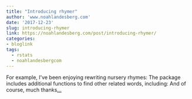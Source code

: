 ```yaml
---
title: "Introducing rhymer"
author: 'www.noahlandesberg.com'
date: '2017-12-23'
slug: introducing-rhymer
link: https://noahlandesberg.com/post/introducing-rhymer/
categories:
- bloglink
tags:
  - rstats
  - noahlandesbergcom
---
```


For example, I’ve been enjoying rewriting nursery rhymes: The package includes additional functions to find other related words, including: And of course, much thanks[... <i class="fas fa-external-link-alt"></i>](https://noahlandesberg.com/post/introducing-rhymer/)

